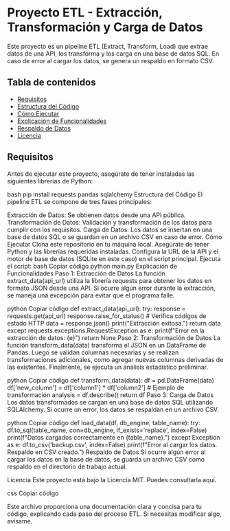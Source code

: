 # Proyecto ETL - Extracción, Transformación y Carga de Datos

Este proyecto es un pipeline ETL (Extract, Transform, Load) que extrae datos de una API, los transforma y los carga en una base de datos SQL. En caso de error al cargar los datos, se genera un respaldo en formato CSV.

## Tabla de contenidos

- [Requisitos](#requisitos)
- [Estructura del Código](#estructura-del-código)
- [Cómo Ejecutar](#cómo-ejecutar)
- [Explicación de Funcionalidades](#explicación-de-funcionalidades)
- [Respaldo de Datos](#respaldo-de-datos)
- [Licencia](#licencia)

## Requisitos

Antes de ejecutar este proyecto, asegúrate de tener instaladas las siguientes librerías de Python:

bash
pip install requests pandas sqlalchemy
Estructura del Código
El pipeline ETL se compone de tres fases principales:

Extracción de Datos: Se obtienen datos desde una API pública.
Transformación de Datos: Validación y transformación de los datos para cumplir con los requisitos.
Carga de Datos: Los datos se insertan en una base de datos SQL o se guardan en un archivo CSV en caso de error.
Cómo Ejecutar
Clona este repositorio en tu máquina local.
Asegúrate de tener Python y las librerías requeridas instaladas.
Configura la URL de la API y el motor de base de datos (SQLite en este caso) en el script principal.
Ejecuta el script:
bash
Copiar código
python main.py
Explicación de Funcionalidades
Paso 1: Extracción de Datos
La función extract_data(api_url) utiliza la librería requests para obtener los datos en formato JSON desde una API. Si ocurre algún error durante la extracción, se maneja una excepción para evitar que el programa falle.

python
Copiar código
def extract_data(api_url):
    try:
        response = requests.get(api_url)
        response.raise_for_status()  # Verifica códigos de estado HTTP
        data = response.json()
        print("Extracción exitosa.")
        return data
    except requests.exceptions.RequestException as e:
        print(f"Error en la extracción de datos: {e}")
        return None
Paso 2: Transformación de Datos
La función transform_data(data) transforma el JSON en un DataFrame de Pandas. Luego se validan columnas necesarias y se realizan transformaciones adicionales, como agregar nuevas columnas derivadas de las existentes. Finalmente, se ejecuta un análisis estadístico preliminar.

python
Copiar código
def transform_data(data):
    df = pd.DataFrame(data)
    df['new_column'] = df['column1'] * df['column2']  # Ejemplo de transformación
    analysis = df.describe()
    return df
Paso 3: Carga de Datos
Los datos transformados se cargan en una base de datos SQL utilizando SQLAlchemy. Si ocurre un error, los datos se respaldan en un archivo CSV.

python
Copiar código
def load_data(df, db_engine, table_name):
    try:
        df.to_sql(table_name, con=db_engine, if_exists='replace', index=False)
        print(f"Datos cargados correctamente en {table_name}.")
    except Exception as e:
        df.to_csv('backup.csv', index=False)
        print(f"Error al cargar los datos. Respaldo en CSV creado.")
Respaldo de Datos
Si ocurre algún error al cargar los datos en la base de datos, se guarda un archivo CSV como respaldo en el directorio de trabajo actual.

Licencia
Este proyecto está bajo la Licencia MIT. Puedes consultarla aquí.

css
Copiar código

Este archivo proporciona una documentación clara y concisa para tu código, explicando cada paso del proceso ETL. Si necesitas modificar algo, avísame.
